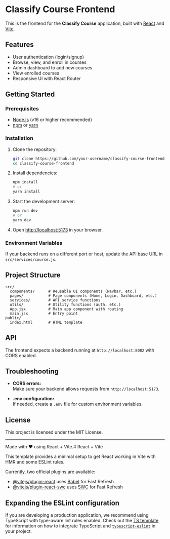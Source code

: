 # Classify Course Frontend

This is the frontend for the **Classify Course** application, built with [React](https://react.dev/) and [Vite](https://vitejs.dev/).

## Features

- User authentication (login/signup)
- Browse, view, and enroll in courses
- Admin dashboard to add new courses
- View enrolled courses
- Responsive UI with React Router

## Getting Started

### Prerequisites

- [Node.js](https://nodejs.org/) (v16 or higher recommended)
- [npm](https://www.npmjs.com/) or [yarn](https://yarnpkg.com/)

### Installation

1. Clone the repository:

   ```bash
   git clone https://github.com/your-username/classify-course-frontend.git
   cd classify-course-frontend
   ```

2. Install dependencies:

   ```bash
   npm install
   # or
   yarn install
   ```

3. Start the development server:

   ```bash
   npm run dev
   # or
   yarn dev
   ```

4. Open [http://localhost:5173](http://localhost:5173) in your browser.

### Environment Variables

If your backend runs on a different port or host, update the API base URL in `src/services/course.js`.

## Project Structure

```
src/
  components/      # Reusable UI components (Navbar, etc.)
  pages/           # Page components (Home, Login, Dashboard, etc.)
  services/        # API service functions
  utils/           # Utility functions (auth, etc.)
  App.jsx          # Main app component with routing
  main.jsx         # Entry point
public/
  index.html       # HTML template
```

## API

The frontend expects a backend running at `http://localhost:8082` with CORS enabled.

## Troubleshooting

- **CORS errors:**  
  Make sure your backend allows requests from `http://localhost:5173`.

- **.env configuration:**  
  If needed, create a `.env` file for custom environment variables.

## License

This project is licensed under the MIT License.

---

Made with ❤️ using React + Vite.# React + Vite

This template provides a minimal setup to get React working in Vite with HMR and some ESLint rules.

Currently, two official plugins are available:

- [@vitejs/plugin-react](https://github.com/vitejs/vite-plugin-react/blob/main/packages/plugin-react) uses [Babel](https://babeljs.io/) for Fast Refresh
- [@vitejs/plugin-react-swc](https://github.com/vitejs/vite-plugin-react/blob/main/packages/plugin-react-swc) uses [SWC](https://swc.rs/) for Fast Refresh

## Expanding the ESLint configuration

If you are developing a production application, we recommend using TypeScript with type-aware lint rules enabled. Check out the [TS template](https://github.com/vitejs/vite/tree/main/packages/create-vite/template-react-ts) for information on how to integrate TypeScript and [`typescript-eslint`](https://typescript-eslint.io) in your project.
